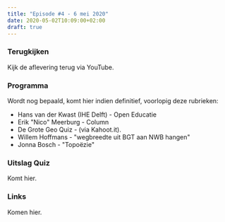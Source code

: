 ```yaml
---
title: "Episode #4 - 6 mei 2020"
date: 2020-05-02T10:09:00+02:00
draft: true
---
```


### Terugkijken
Kijk de aflevering terug via YouTube.

### Programma

Wordt nog bepaald, komt hier indien definitief, voorlopig deze rubrieken:

* Hans van der Kwast (IHE Delft) - Open Educatie
* Erik "Nico" Meerburg - Column
* De Grote Geo Quiz - (via Kahoot.it).
* Willem Hoffmans - "wegbreedte uit BGT aan NWB hangen"
* Jonna Bosch - "Topoëzie"

### Uitslag Quiz

Komt hier.

### Links

Komen hier.
				